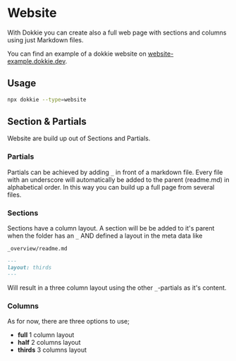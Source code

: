 # Website

With Dokkie you can create also a full web page with sections and columns using just Markdown files.

You can find an example of a dokkie website on [website-example.dokkie.dev](https://website-example.dokkie.dev).

## Usage

```bash
npx dokkie --type=website
```

## Section & Partials

Website are build up out of Sections and Partials.

### Partials

Partials can be achieved by adding `_` in front of a markdown file. Every file with an underscore will automatically be added to the parent (readme.md) in alphabetical order. In this way you can build up a full page from several files.

### Sections

Sections have a column layout. A section will be be added to it's parent when the folder has an `_` AND defined a layout in the meta data like

`_overview/readme.md`

```markdown
---
layout: thirds
---
```

Will result in a three column layout using the other `_`-partials as it's content.

### Columns

As for now, there are three options to use;

- **full** 1 column layout
- **half** 2 columns layout
- **thirds** 3 columns layout
